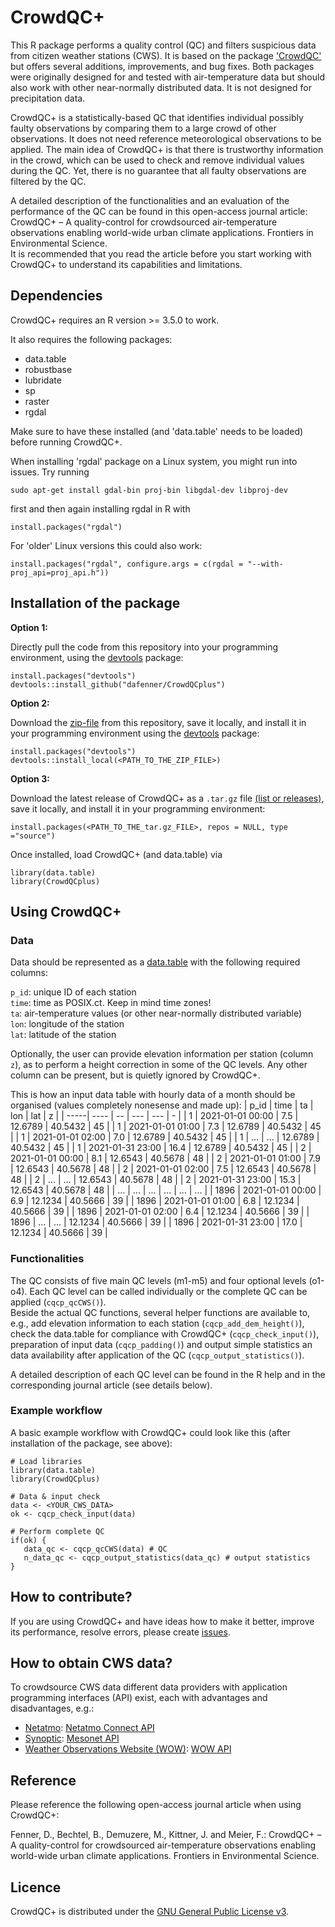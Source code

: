# CrowdQC+

This R package performs a quality control (QC) and filters suspicious data from citizen weather stations (CWS). It is based on the package <a href="http://dx.doi.org/10.14279/depositonce-6740.3">'CrowdQC'</a> but offers several additions, improvements, and bug fixes. Both packages were originally designed for and tested with air-temperature data but should also work with other near-normally distributed data. It is not designed for precipitation data.

CrowdQC+ is a statistically-based QC that identifies individual possibly faulty observations by comparing them to a large crowd of other observations. It does not need reference meteorological observations to be applied. The main idea of CrowdQC+ is that there is trustworthy information in the crowd, which can be used to check and remove individual values during the QC. Yet, there is no guarantee that all faulty observations are filtered by the QC.

A detailed description of the functionalities and an evaluation of the performance of the QC can be found in this open-access journal article: CrowdQC+ – A quality-control for crowdsourced air-temperature observations enabling world-wide urban climate applications. Frontiers in Environmental Science.<br>
It is recommended that you read the article before you start working with CrowdQC+ to understand its capabilities and limitations.

## Dependencies
CrowdQC+ requires an R version >= 3.5.0 to work.

It also requires the following packages: 
- data.table
- robustbase
- lubridate
- sp
- raster
- rgdal

Make sure to have these installed (and 'data.table' needs to be loaded) before running CrowdQC+.

When installing 'rgdal' package on a Linux system, you might run into issues. Try running 
```
sudo apt-get install gdal-bin proj-bin libgdal-dev libproj-dev
```

first and then again installing rgdal in R with 
```
install.packages("rgdal")
```

For 'older' Linux versions this could also work: 
```
install.packages("rgdal", configure.args = c(rgdal = "--with-proj_api=proj_api.h"))
```

## Installation of the package

**Option 1:**

Directly pull the code from this repository into your programming environment, using the <a href="https://devtools.r-lib.org/">devtools</a> package:

```
install.packages("devtools")
devtools::install_github("dafenner/CrowdQCplus")
```

**Option 2:**

Download the <a href="https://github.com/dafenner/CrowdQCplus/archive/refs/heads/master.zip">zip-file</a> from this repository, save it locally, and install it in your programming environment using the <a href="https://devtools.r-lib.org/">devtools</a> package:
```
install.packages("devtools")
devtools::install_local(<PATH_TO_THE_ZIP_FILE>)
```

**Option 3:**

Download the latest release of CrowdQC+ as a `.tar.gz` file <a href="https://github.com/dafenner/CrowdQCplus/releases"> (list or releases)</a>, save it locally, and install it in your programming environment:
```
install.packages(<PATH_TO_THE_tar.gz_FILE>, repos = NULL, type ="source")
```

Once installed, load CrowdQC+ (and data.table) via

```
library(data.table)
library(CrowdQCplus)
```

## Using CrowdQC+
### Data
Data should be represented as a <a href="https://CRAN.R-project.org/package=data.table">data.table</a> with the following required columns:

`p_id`: unique ID of each station<br>
`time`: time as POSIX.ct. Keep in mind time zones!<br>
`ta`: air-temperature values (or other near-normally distributed variable)<br>
`lon`: longitude of the station<br>
`lat`: latitude of the station<br>

Optionally, the user can provide elevation information per station (column `z`), as to perform a height correction in some of the QC levels.
Any other column can be present, but is quietly ignored by CrowdQC+.

This is how an input data table with hourly data of a month should be organised (values completely nonesense and made up):
| p_id | time | ta | lon | lat | z |
| -----| ---- | -- | --- | --- | - |
| 1 | 2021-01-01 00:00 | 7.5 | 12.6789 | 40.5432 | 45 |
| 1 | 2021-01-01 01:00 | 7.3 | 12.6789 | 40.5432 | 45 |
| 1 | 2021-01-01 02:00 | 7.0 | 12.6789 | 40.5432 | 45 |
| 1 | ... | ... | 12.6789 | 40.5432 | 45 |
| 1 | 2021-01-31 23:00 | 16.4 | 12.6789 | 40.5432 | 45 |
| 2 | 2021-01-01 00:00 | 8.1 | 12.6543 | 40.5678 | 48 |
| 2 | 2021-01-01 01:00 | 7.9 | 12.6543 | 40.5678 | 48 |
| 2 | 2021-01-01 02:00 | 7.5 | 12.6543 | 40.5678 | 48 |
| 2 | ... | ... | 12.6543 | 40.5678 | 48 |
| 2 | 2021-01-31 23:00 | 15.3 | 12.6543 | 40.5678 | 48 |
| ... | ... | ... | ... | ... | ... |
| 1896 | 2021-01-01 00:00 | 6.9 | 12.1234 | 40.5666 | 39 |
| 1896 | 2021-01-01 01:00 | 6.8 | 12.1234 | 40.5666 | 39 |
| 1896 | 2021-01-01 02:00 | 6.4 | 12.1234 | 40.5666 | 39 |
| 1896 | ... | ... | 12.1234 | 40.5666 | 39 |
| 1896 | 2021-01-31 23:00 | 17.0 | 12.1234 | 40.5666 | 39 |


### Functionalities
The QC consists of five main QC levels (m1-m5) and four optional levels (o1-o4). Each QC level can be called individually or the complete QC can be applied (`cqcp_qcCWS()`). <br>
Beside the actual QC functions, several helper functions are available to, e.g., add elevation information to each station (`cqcp_add_dem_height()`), check the data.table for compliance with CrowdQC+ (`cqcp_check_input()`), preparation of input data (`cqcp_padding()`) and output simple statistics an data availability after application of the QC (`cqcp_output_statistics()`).

A detailed description of each QC level can be found in the R help and in the corresponding journal article (see details below).

### Example workflow
A basic example workflow with CrowdQC+ could look like this (after installation of the package, see above):
```
# Load libraries
library(data.table)
library(CrowdQCplus)

# Data & input check
data <- <YOUR_CWS_DATA>
ok <- cqcp_check_input(data)

# Perform complete QC
if(ok) {
   data_qc <- cqcp_qcCWS(data) # QC   
   n_data_qc <- cqcp_output_statistics(data_qc) # output statistics
}
```

## How to contribute?
If you are using CrowdQC+ and have ideas how to make it better, improve its performance, resolve errors, please create <a href="https://github.com/dafenner/CrowdQCplus/issues">issues</a>.

## How to obtain CWS data?
To crowdsource CWS data different data providers with application programming interfaces (API) exist, each with advantages and disadvantages, e.g.:
- <a href="https://www.netatmo.com/">Netatmo</a>: <a href="https://dev.netatmo.com/">Netatmo Connect API</a>
- <a href="https://synopticdata.com/">Synoptic</a>: <a href="https://developers.synopticdata.com/mesonet/">Mesonet API</a>
- <a href="https://www.wow.metoffice.gov.uk/">Weather Observations Website (WOW)</a>: <a href="https://mowowprod.portal.azure-api.net/">WOW API</a>

## Reference
Please reference the following open-access journal article when using CrowdQC+:

Fenner, D., Bechtel, B., Demuzere, M., Kittner, J. and Meier, F.: CrowdQC+ – A quality-control for crowdsourced air-temperature observations enabling world-wide urban climate applications. Frontiers in Environmental Science.

## Licence
CrowdQC+ is distributed under the <a href="http://www.gnu.org/licenses/gpl-3.0.en.html">GNU General Public License v3</a>.

